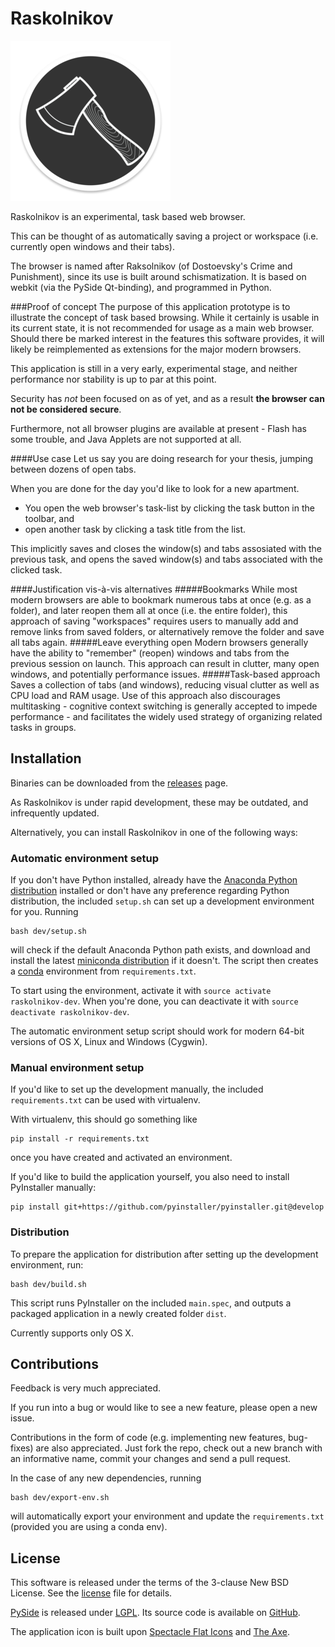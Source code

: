 # Raskolnikov
<!--
Build icons, etc.
For instance:
[![travis][travis-image]][travis-url]
[![cc-gpa][cc-gpa-image]][cc-gpa-url]
[![cc-coverage][cc-coverage-image]][cc-coverage-url]
[travis-image]: https://travis-ci.org/ekonstantinidis/gitify.svg?branch=master
[travis-url]: https://travis-ci.org/ekonstantinidis/gitify
[cc-gpa-image]: https://codeclimate.com/github/ekonstantinidis/gitify/badges/gpa.svg
[cc-gpa-url]: https://codeclimate.com/github/ekonstantinidis/gitify
[cc-coverage-image]: https://codeclimate.com/github/ekonstantinidis/gitify/badges/coverage.svg
[cc-coverage-url]: https://codeclimate.com/github/ekonstantinidis/gitify/coverage
-->

![Screenshot](res/small_icon.png)

Raskolnikov is an experimental, task based web browser.

This can be thought of as automatically saving a project or workspace (i.e. currently open windows and their tabs).

The browser is named after Raksolnikov (of Dostoevsky's Crime and Punishment), since its use is built around schismatization.
It is based on webkit (via the PySide Qt-binding), and programmed in Python.

###Proof of concept
The purpose of this application prototype is to illustrate the concept of task based browsing.
While it certainly is usable in its current state, it is not recommended for usage as a main web browser.
Should there be marked interest in the features this software provides, it will likely be reimplemented as extensions for the major modern browsers.

This application is still in a very early, experimental stage,
and neither performance nor stability is up to par at this point.

Security has _not_ been focused on as of yet, and as a result **the browser can not be considered secure**.

Furthermore, not all browser plugins are available at present - Flash has some trouble, and Java Applets are not supported at all.

####Use case
Let us say you are doing research for your thesis, jumping between dozens of open tabs.

When you are done for the day you'd like to look for a new apartment.

* You open the web browser's task-list by clicking the task button in the toolbar, and
* open another task by clicking a task title from the list.

This implicitly saves and closes the window(s) and tabs assosiated with the previous task, and opens the saved window(s) and tabs associated with the clicked task.

####Justification vis-à-vis alternatives
#####Bookmarks
While most modern browsers are able to bookmark numerous tabs at once (e.g. as a folder), and later reopen them all at once (i.e. the entire folder), this approach of saving "workspaces" requires users to manually add and remove links from saved folders, or alternatively remove the folder and save all tabs again.
#####Leave everything open
Modern browsers generally have the ability to "remember" (reopen) windows and tabs from the previous session on launch.
This approach can result in clutter, many open windows, and potentially performance issues.
#####Task-based approach
Saves a collection of tabs (and windows), reducing visual clutter as well as CPU load and RAM usage. Use of this approach also discourages multitasking - cognitive context switching is generally accepted to impede performance - and facilitates the widely used strategy of organizing related tasks in groups.

## Installation
Binaries can be downloaded from the [releases](https://github.com/eivind88/raskolnikov/releases) page.

As Raskolnikov is under rapid development, these may be outdated, and infrequently updated.

Alternatively, you can install Raskolnikov in one of the following ways:

### Automatic environment setup
If you don't have Python installed, already have the [Anaconda Python distribution](https://store.continuum.io/cshop/anaconda/) installed or don't have any preference regarding Python distribution, the included `setup.sh` can set up a development environment for you.
Running

```shell
bash dev/setup.sh
```

will check if the default Anaconda Python path exists, and download and install the latest [miniconda distribution](http://conda.pydata.org/miniconda.html) if it doesn't.
The script then creates a [conda](http://conda.pydata.org/docs/) environment from `requirements.txt`.

To start using the environment, activate it with `source activate raskolnikov-dev`.
When you're done, you can deactivate it with `source deactivate raskolnikov-dev`.

The automatic environment setup script should work for modern 64-bit versions of OS X, Linux and Windows (Cygwin).

### Manual environment setup
If you'd like to set up the development manually, the included `requirements.txt` can be used with virtualenv.

With virtualenv, this should go something like

```shell
pip install -r requirements.txt
```

once you have created and activated an environment.

If you'd like to build the application yourself, you also need to install PyInstaller manually:

```shell
pip install git+https://github.com/pyinstaller/pyinstaller.git@develop
```

### Distribution
To prepare the application for distribution after setting up the development environment, run:

```shell
bash dev/build.sh
```

This script runs PyInstaller on the included ```main.spec```,
and outputs a packaged application in a newly created folder ```dist```.

Currently supports only OS X.

<!--
UPDATE THIS AFTER NOSETESTS ARE WRITTEN!
### Tests
There are 3 types of tests: `jest`, `jscs` and `jsxhint`.
To run the tests:

```shell
npm test
```

-->

## Contributions
Feedback is very much appreciated.

If you run into a bug or would like to see a new feature, please open a new issue.

Contributions in the form of code (e.g. implementing new features, bug-fixes) are also appreciated.
Just fork the repo, check out a new branch with an informative name, commit your changes and send a pull request.

In the case of any new dependencies, running

```shell
bash dev/export-env.sh
```

will automatically export your environment and update the ```requirements.txt``` (provided you are using a conda env).

## License
This software is released under the terms of the 3-clause New BSD License. See the [license](LICENSE.txt) file for details.

[PySide](https://wiki.qt.io/PySide) is released under [LGPL](https://www.gnu.org/copyleft/lesser.html).
Its source code is available on [GitHub](https://github.com/PySide).

The application icon is built upon [Spectacle Flat Icons](https://dribbble.com/shots/2075892-Spectacle-Flat-Icons) and [The Axe](https://dribbble.com/shots/1702501-The-Axe).
